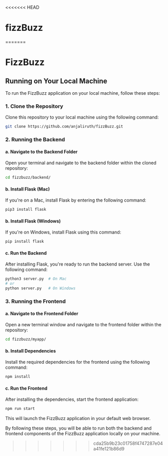 <<<<<<< HEAD
# fizzBuzz
=======
# FizzBuzz

## Running on Your Local Machine

To run the FizzBuzz application on your local machine, follow these steps:

### 1. Clone the Repository

Clone this repository to your local machine using the following command:

```bash
git clone https://github.com/anjaliruth/fizzBuzz.git
```

### 2. Running the Backend

#### a. Navigate to the Backend Folder

Open your terminal and navigate to the backend folder within the cloned repository:

```bash
cd fizzbuzz/backend/
```

#### b. Install Flask (Mac)

If you're on a Mac, install Flask by entering the following command:

```bash
pip3 install flask
```

#### b. Install Flask (Windows)

If you're on Windows, install Flask using this command:

```bash
pip install flask
```

#### c. Run the Backend

After installing Flask, you're ready to run the backend server. Use the following command:

```bash
python3 server.py  # On Mac
# or
python server.py   # On Windows
```

### 3. Running the Frontend

#### a. Navigate to the Frontend Folder

Open a new terminal window and navigate to the frontend folder within the repository:

```bash
cd fizzbuzz/myapp/
```

#### b. Install Dependencies

Install the required dependencies for the frontend using the following command:

```bash
npm install
```

#### c. Run the Frontend

After installing the dependencies, start the frontend application:

```bash
npm run start
```

This will launch the FizzBuzz application in your default web browser.

By following these steps, you will be able to run both the backend and frontend components of the FizzBuzz application locally on your machine.
>>>>>>> cda25b9b23c01758f4747287e04a41fe121b86d9

